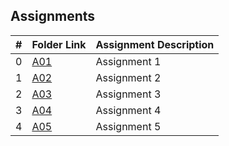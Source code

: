 ##  Assignments

|   #   | Folder Link | Assignment Description |
| :---: | ----------- | ---------------------- |
|   0   |[A01](https://github.com/Nagavamshikrishna/5143-Opsys-102/tree/main/Assignments/A01)      | Assignment 1        |
|   1  | [A02](https://github.com/Nagavamshikrishna/5143-Opsys-102/tree/main/Assignments/A02)      | Assignment 2         |
|   2   | [A03](https://github.com/Nagavamshikrishna/5143-Opsys-102/tree/main/Assignments/A03)      | Assignment 3          |
|   3   | [A04](https://github.com/Nagavamshikrishna/5143-Opsys-102/tree/main/Assignments/A04)      | Assignment 4          |
|   4   | [A05](https://github.com/Nagavamshikrishna/5143-Opsys-102/tree/main/Assignments/A05)      | Assignment 5          |
